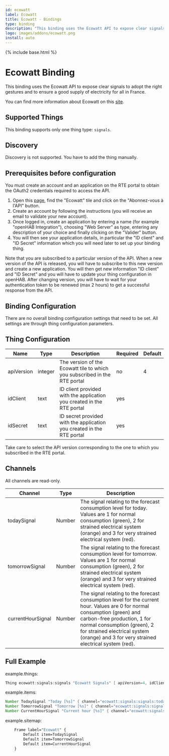 ```yaml
---
id: ecowatt
label: Ecowatt
title: Ecowatt - Bindings
type: binding
description: "This binding uses the Ecowatt API to expose clear signals to adopt the right gestures and to ensure a good supply of electricity for all in France."
logo: images/addons/ecowatt.png
install: auto
---
```


<!-- Attention authors: Do not edit directly. Please add your changes to the appropriate source repository -->

{% include base.html %}

# Ecowatt Binding

<AddonLogo />

This binding uses the Ecowatt API to expose clear signals to adopt the right gestures and to ensure a good supply of electricity for all in France.

You can find more information about Ecowatt on this [site](https://www.monecowatt.fr).

## Supported Things

This binding supports only one thing type: `signals`.

## Discovery

Discovery is not supported.
You have to add the thing manually.

## Prerequisites before configuration

You must create an account and an application on the RTE portal to obtain the OAuth2 credentials required to access the API.

1. Open this [page](https://data.rte-france.com/catalog/-/api/consumption/Ecowatt/v5.0), find the "Ecowatt" tile and click on the "Abonnez-vous à l'API" button.
1. Create an account by following the instructions (you will receive an email to validate your new account).
1. Once logged in, create an application by entering a name (for example "openHAB Integration"), choosing "Web Server" as type, entering any description of your choice and finally clicking on the "Valider" button.
1. You will then see your application details, in particular the "ID client" and "ID Secret" information which you will need later to set up your binding thing.

Note that you are subscribed to a particular version of the API.
When a new version of the API is released, you will have to subscribe to this new version and create a new application.
You will then get new information "ID client" and "ID Secret" and you will have to update your thing configuration in openHAB.
After changing version, you will have to wait for your authentication token to be renewed (max 2 hours) to get a successful response from the API.

## Binding Configuration

There are no overall binding configuration settings that need to be set.
All settings are through thing configuration parameters.

## Thing Configuration

| Name       | Type    | Description                                                               | Required | Default |
|------------|---------|---------------------------------------------------------------------------|----------|---------|
| apiVersion | integer | The version of the Ecowatt tile to which you subscribed in the RTE portal | no       | 4       |
| idClient   | text    | ID client provided with the application you created in the RTE portal     | yes      |         |
| idSecret   | text    | ID secret provided with the application you created in the RTE portal     | yes      |         |

Take care to select the API version corresponding to the one to which you subscribed in the RTE portal.

## Channels

All channels are read-only.

| Channel           | Type   | Description                                                      |
|-------------------|--------|------------------------------------------------------------------|
| todaySignal       | Number | The signal relating to the forecast consumption level for today. Values are 1 for normal consumption (green), 2 for strained electrical system (orange) and 3 for very strained electrical system (red). |
| tomorrowSignal    | Number | The signal relating to the forecast consumption level for tomorrow. Values are 1 for normal consumption (green), 2 for strained electrical system (orange) and 3 for very strained electrical system (red). |
| currentHourSignal | Number | The signal relating to the forecast consumption level for the current hour. Values are 0 for normal consumption (green) and carbon-free production, 1 for normal consumption (green), 2 for strained electrical system (orange) and 3 for very strained electrical system (red). |

## Full Example

example.things:

```java
Thing ecowatt:signals:signals "Ecowatt Signals" [ apiVersion=4, idClient="xxxxx", idSecret="yyyyy"]
```

example.items:

```java
Number TodaySignal "Today [%s]" { channel="ecowatt:signals:signals:todaySignal" }
Number TomorrowSignal "Tomorrow [%s]" { channel="ecowatt:signals:signals:tomorrowSignal" }
Number CurrentHourSignal "Current hour [%s]" { channel="ecowatt:signals:signals:currentHourSignal" }
```

example.sitemap:

```perl
    Frame label="Ecowatt" {
        Default item=TodaySignal
        Default item=TomorrowSignal
        Default item=CurrentHourSignal
    }
```
